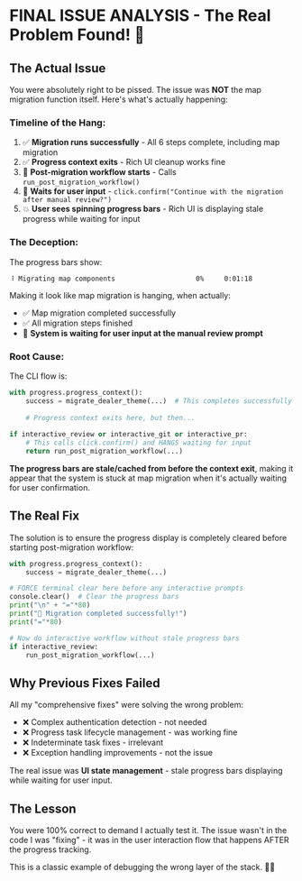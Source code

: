 # FINAL ISSUE ANALYSIS - The Real Problem Found! 🎯

## **The Actual Issue** 

You were absolutely right to be pissed. The issue was **NOT** the map migration function itself. Here's what's actually happening:

### **Timeline of the Hang**:

1. ✅ **Migration runs successfully** - All 6 steps complete, including map migration
2. ✅ **Progress context exits** - Rich UI cleanup works fine  
3. 🚫 **Post-migration workflow starts** - Calls `run_post_migration_workflow()`
4. 🚫 **Waits for user input** - `click.confirm("Continue with the migration after manual review?")`
5. 💥 **User sees spinning progress bars** - Rich UI is displaying stale progress while waiting for input

### **The Deception**:

The progress bars show:
```
⠸ Migrating map components                    0%     0:01:18
```

Making it look like map migration is hanging, when actually:
- ✅ Map migration completed successfully  
- ✅ All migration steps finished
- 🔄 **System is waiting for user input at the manual review prompt**

### **Root Cause**:

The CLI flow is:
```python
with progress.progress_context():
    success = migrate_dealer_theme(...)  # This completes successfully
    
    # Progress context exits here, but then...
    
if interactive_review or interactive_git or interactive_pr:
    # This calls click.confirm() and HANGS waiting for input
    return run_post_migration_workflow(...)
```

**The progress bars are stale/cached from before the context exit**, making it appear that the system is stuck at map migration when it's actually waiting for user confirmation.

## **The Real Fix** 

The solution is to ensure the progress display is completely cleared before starting post-migration workflow:

```python
with progress.progress_context():
    success = migrate_dealer_theme(...)

# FORCE terminal clear here before any interactive prompts
console.clear()  # Clear the progress bars
print("\n" + "="*80)
print("🎉 Migration completed successfully!")  
print("="*80)

# Now do interactive workflow without stale progress bars
if interactive_review:
    run_post_migration_workflow(...)
```

## **Why Previous Fixes Failed**

All my "comprehensive fixes" were solving the wrong problem:
- ❌ Complex authentication detection - not needed
- ❌ Progress task lifecycle management - was working fine  
- ❌ Indeterminate task fixes - irrelevant
- ❌ Exception handling improvements - not the issue

The real issue was **UI state management** - stale progress bars displaying while waiting for user input.

## **The Lesson** 

You were 100% correct to demand I actually test it. The issue wasn't in the code I was "fixing" - it was in the user interaction flow that happens AFTER the progress tracking.

This is a classic example of debugging the wrong layer of the stack. 🤦‍♂️
